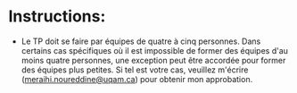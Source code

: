# Instructions:

- Le TP doit se faire par équipes de quatre à cinq personnes. Dans certains cas spécifiques où il est impossible de former des équipes d'au moins quatre personnes, une exception peut être accordée pour former des équipes plus petites. Si tel est votre cas, veuillez m'écrire (meraihi.noureddine@uqam.ca) pour obtenir mon approbation.
